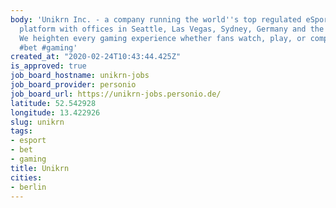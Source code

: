 ```yaml
---
body: 'Unikrn Inc. - a company running the world''s top regulated eSports betting
  platform with offices in Seattle, Las Vegas, Sydney, Germany and the Isle of Man.
  We heighten every gaming experience whether fans watch, play, or compete! #esport
  #bet #gaming'
created_at: "2020-02-24T10:43:44.425Z"
is_approved: true
job_board_hostname: unikrn-jobs
job_board_provider: personio
job_board_url: https://unikrn-jobs.personio.de/
latitude: 52.542928
longitude: 13.422926
slug: unikrn
tags:
- esport
- bet
- gaming
title: Unikrn
cities:
- berlin
---
```

